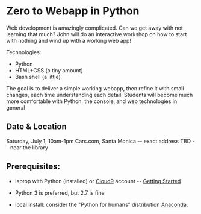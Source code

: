 # Zero to Webapp in Python

Web development is amazingly complicated. Can we get away with not learning that much?  John will do an interactive workshop on how to start with nothing and wind up with a working web app!

Technologies:
* Python
* HTML+CSS (a tiny amount)
* Bash shell (a little)

The goal is to deliver a simple working webapp, then refine it with small changes, each time understanding each detail. Students will become much more comfortable with Python, the console, and web technologies in general

## Date & Location

Saturday, July 1, 10am-1pm
Cars.com, Santa Monica -- exact address TBD -- near the library

## Prerequisites:

* laptop with Python (installed) or [Cloud9](http://cloud9.io) account -- [Getting Started](https://www.youtube.com/watch?v=olUjFDKRDYo)

* Python 3 is preferred, but 2.7 is fine

* local install: consider the "Python for humans" distribution [Anaconda](https://www.continuum.io/downloads).
